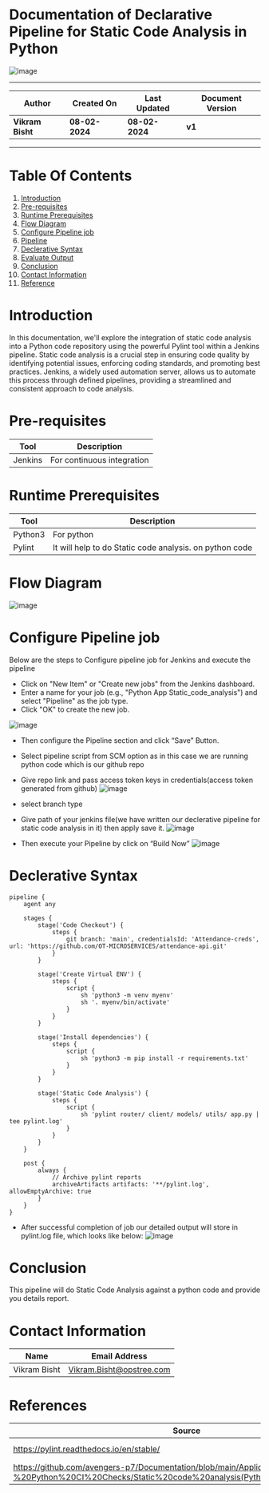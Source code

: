 # Documentation of Declarative Pipeline for Static Code Analysis in Python

![image](https://github.com/avengers-p7/Documentation/assets/79625874/5419d5c8-ee87-4c28-9894-af831e8aba84)


***

| **Author** | **Created On** | **Last Updated** | **Document Version** |
| ---------- | -------------- | ---------------- | -------------------- |
| **Vikram Bisht** | **08-02-2024** | **08-02-2024** | **v1** |

***
# Table Of Contents

1. [Introduction](#Introduction)
2. [Pre-requisites](#Pre-requisites)
3. [Runtime Prerequisites](#Runtime-Prerequisites)
4. [Flow Diagram](#Flow-diagram)
5. [Configure Pipeline job](#Configure-Pipeline-job)
6. [Pipeline](#Pipeline)
7. [Declerative Syntax](#Declerative-Syntax)
8. [Evaluate Output](#Evaluate-Output)
9. [Conclusion](#conclusion)
10. [Contact Information](#contact-information)
11. [Reference](#reference)


# Introduction


In this documentation, we'll explore the integration of static code analysis into a Python code repository using the powerful Pylint tool within a Jenkins pipeline. Static code analysis is a crucial step in ensuring code quality by identifying potential issues, enforcing coding standards, and promoting best practices. Jenkins, a widely used automation server, allows us to automate this process through defined pipelines, providing a streamlined and consistent approach to code analysis.

# Pre-requisites

| **Tool**   | **Description**            | 
| ---------- | -------------------------  | 
| Jenkins    | For continuous integration | 


# Runtime Prerequisites

| **Tool**   | **Description**                                         | 
| ---------- | -------------------------                               | 
| Python3    | For python                                              | 
| Pylint     | It will help to do Static code analysis. on python code |


# Flow Diagram

![image](https://github.com/avengers-p7/Documentation/assets/79625874/5ee31526-7422-480b-ba8e-e829b7ccbd8d)

# Configure Pipeline job

Below are the steps to Configure pipeline job for Jenkins and execute the pipeline

* Click on "New Item" or "Create new jobs" from the Jenkins dashboard.
* Enter a name for your job (e.g., "Python App Static_code_analysis") and select "Pipeline" as the job type.
* Click "OK" to create the new job.

![image](https://github.com/avengers-p7/Documentation/assets/79625874/a9605734-9d40-40f1-bc6d-a820d17a6a0b)

* Then configure the Pipeline section and click “Save” Button.
* Select pipeline script from SCM option as in this case we are running python code which is our github repo
* Give repo link and pass access token keys in credentials(access token generated from github) 
![image](https://github.com/avengers-p7/Documentation/assets/79625874/ff0cd2d9-3cd4-4536-b9b7-813a7c0faf35)
* select branch type
* Give path of your jenkins file(we have written our declerative pipeline for static code analysis in it) then apply save it. 
![image](https://github.com/avengers-p7/Documentation/assets/79625874/df67155a-4670-482e-861d-559a3a98cf61)

* Then execute your Pipeline by click on “Build Now”
![image](https://github.com/avengers-p7/Documentation/assets/79625874/5b551159-568c-4617-931b-c5ce53a3e1f8)

# Declerative Syntax
```
pipeline {
    agent any

    stages {
        stage('Code Checkout') {
            steps {
                git branch: 'main', credentialsId: 'Attendance-creds', url: 'https://github.com/OT-MICROSERVICES/attendance-api.git'
            }
        }

        stage('Create Virtual ENV') {
            steps {
                script {
                    sh 'python3 -m venv myenv'
                    sh '. myenv/bin/activate'
                }
            }
        }

        stage('Install dependencies') {
            steps {
                script {
                    sh 'python3 -m pip install -r requirements.txt'
                }
            }
        }

        stage('Static Code Analysis') {
            steps {
                script {
                    sh 'pylint router/ client/ models/ utils/ app.py | tee pylint.log'
                }
            }
        }
    }

    post {
        always {
            // Archive pylint reports
            archiveArtifacts artifacts: '**/pylint.log', allowEmptyArchive: true
        }
    }
}
```
* After successful completion of job our detailed output will store in pylint.log file, which looks like below: 
![image](https://github.com/avengers-p7/Documentation/assets/79625874/1a0d2d3d-5117-4152-88a8-6b9ba1759913)

# Conclusion
This pipeline will do Static Code Analysis against a python code and provide you details report.

# Contact Information

|  Name                     |        	Email Address         |
| ------------              | --------------------------------|
| Vikram Bisht              |  Vikram.Bisht@opstree.com       |  

# References

|  Source                                                                                 |        Description      |
| ------------                                                                            | ----------------------- |
| https://pylint.readthedocs.io/en/stable/                                                | Pylint Documentation    |  
| https://github.com/avengers-p7/Documentation/blob/main/Application_CI/Design/04-%20Python%20CI%20Checks/Static%20code%20analysis(Python%20CI%20Checks).md                  | Refrence Documentation    |	
